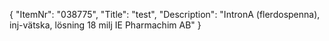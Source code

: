 {
  "ItemNr": "038775",
  "Title": "test",
  "Description": "IntronA (flerdospenna), inj-vätska, lösning 18 milj IE Pharmachim AB"
}